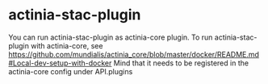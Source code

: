 <!-- markdownlint-configure-file
{
  "MD013": { "line_length": 150 },
  "MD034": false # no-bare-urls
}
-->

# actinia-stac-plugin

You can run actinia-stac-plugin as actinia-core plugin.
To run actinia-stac-plugin with actinia-core, see https://github.com/mundialis/actinia_core/blob/master/docker/README.md#Local-dev-setup-with-docker
Mind that it needs to be registered in the actinia-core config under API.plugins
